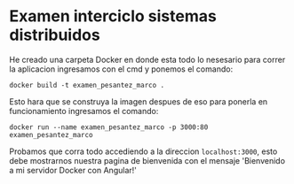 # Examen interciclo sistemas distribuidos 

He creado una carpeta Docker en donde esta todo lo nesesario para correr la aplicacion ingresamos con el cmd y ponemos el comando:

    docker build -t examen_pesantez_marco .

Esto hara que se construya la imagen despues de eso para ponerla en funcionamiento ingresamos el comando:


    docker run --name examen_pesantez_marco -p 3000:80 examen_pesantez_marco

Probamos que corra todo accediendo a la direccion `localhost:3000`, esto debe mostrarnos nuestra pagina de bienvenida con el mensaje 'Bienvenido a mi servidor Docker con Angular!'
